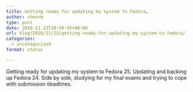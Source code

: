 ```yaml
---
title: Getting ready for updating my system to Fedora…
author: rhnvrm
type: post
date: 2016-11-23T18:59:45+00:00
url: blog/2016/11/23/getting-ready-for-updating-my-system-to-fedora/
categories:
  - uncategorized
format: status

---
```

Getting ready for updating my system to Fedora 25. Updating and backing up Fedora 24. Side by side, studying for my final exams and trying to cope with submission deadlines.